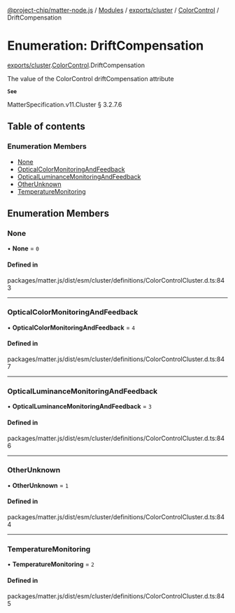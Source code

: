 [@project-chip/matter-node.js](../README.md) / [Modules](../modules.md) / [exports/cluster](../modules/exports_cluster.md) / [ColorControl](../modules/exports_cluster.ColorControl.md) / DriftCompensation

# Enumeration: DriftCompensation

[exports/cluster](../modules/exports_cluster.md).[ColorControl](../modules/exports_cluster.ColorControl.md).DriftCompensation

The value of the ColorControl driftCompensation attribute

**`See`**

MatterSpecification.v11.Cluster § 3.2.7.6

## Table of contents

### Enumeration Members

- [None](exports_cluster.ColorControl.DriftCompensation.md#none)
- [OpticalColorMonitoringAndFeedback](exports_cluster.ColorControl.DriftCompensation.md#opticalcolormonitoringandfeedback)
- [OpticalLuminanceMonitoringAndFeedback](exports_cluster.ColorControl.DriftCompensation.md#opticalluminancemonitoringandfeedback)
- [OtherUnknown](exports_cluster.ColorControl.DriftCompensation.md#otherunknown)
- [TemperatureMonitoring](exports_cluster.ColorControl.DriftCompensation.md#temperaturemonitoring)

## Enumeration Members

### None

• **None** = ``0``

#### Defined in

packages/matter.js/dist/esm/cluster/definitions/ColorControlCluster.d.ts:843

___

### OpticalColorMonitoringAndFeedback

• **OpticalColorMonitoringAndFeedback** = ``4``

#### Defined in

packages/matter.js/dist/esm/cluster/definitions/ColorControlCluster.d.ts:847

___

### OpticalLuminanceMonitoringAndFeedback

• **OpticalLuminanceMonitoringAndFeedback** = ``3``

#### Defined in

packages/matter.js/dist/esm/cluster/definitions/ColorControlCluster.d.ts:846

___

### OtherUnknown

• **OtherUnknown** = ``1``

#### Defined in

packages/matter.js/dist/esm/cluster/definitions/ColorControlCluster.d.ts:844

___

### TemperatureMonitoring

• **TemperatureMonitoring** = ``2``

#### Defined in

packages/matter.js/dist/esm/cluster/definitions/ColorControlCluster.d.ts:845
